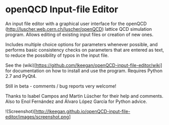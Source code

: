 # openQCD Input-file Editor

An input file editor with a graphical user interface for the openQCD (http://luscher.web.cern.ch/luscher/openQCD) lattice QCD simulation program. Allows editing of existing input files or creation of new ones.

Includes multiple choice options for parameters whenever possible, and performs basic consistency checks on parameters that are entered as text, to reduce the possibility of typos in the input file.

See the (wiki)[https://github.com/lkeegan/openQCD-input-file-editor/wiki] for documentation on how to install and use the program. Requires Python 2.7 and PyQt4.

Still in beta - comments / bug reports very welcome!

Thanks to Isabel Campos and Martin Lüscher for their help and comments. Also to Enol Fernández and Álvaro López García for Python advice.

!(Screenshot)[http://lkeegan.github.io/openQCD-input-file-editor/images/screenshot.png]
